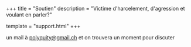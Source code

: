+++
title = "Soutien"
description = "Victime d'harcelement, d'agression et voulant en parler?"

template = "support.html"
+++

un mail à polyquity@gmail.ch et on trouvera un moment pour discuter
